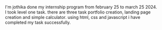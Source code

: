 I'm jothika done my internship program from february 25  to march 25 2024.
I took level one task. there are three task portfolio creation, landing page creation and simple calculator. using html, css and javascript i have completed my task successfully.
